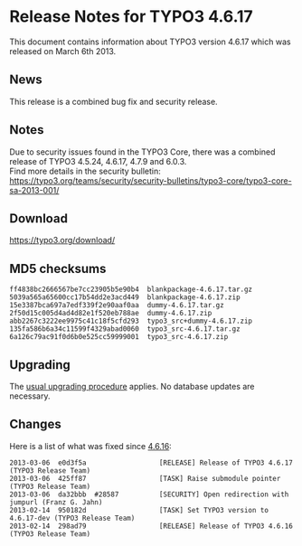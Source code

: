 Release Notes for TYPO3 4.6.17
==============================

This document contains information about TYPO3 version 4.6.17 which was
released on March 6th 2013.

News
----

This release is a combined bug fix and security release.

Notes
-----

Due to security issues found in the TYPO3 Core, there was a combined
release of TYPO3 4.5.24, 4.6.17, 4.7.9 and 6.0.3.\
Find more details in the security bulletin:
<https://typo3.org/teams/security/security-bulletins/typo3-core/typo3-core-sa-2013-001/>

Download
--------

<https://typo3.org/download/>

MD5 checksums
-------------

    ff4838bc2666567be7cc23905b5e90b4  blankpackage-4.6.17.tar.gz
    5039a565a65600cc17b54dd2e3acd449  blankpackage-4.6.17.zip
    15e3387bca697a7edf339f2e90aaf0aa  dummy-4.6.17.tar.gz
    2f50d15c005d4ad4d82e1f520eb788ae  dummy-4.6.17.zip
    abb2267c3222ee9975c41c18f5cfd293  typo3_src+dummy-4.6.17.zip
    135fa586b6a34c11599f4329abad0060  typo3_src-4.6.17.tar.gz
    6a126c79ac91f0d6b0e525cc59999001  typo3_src-4.6.17.zip

Upgrading
---------

The [usual upgrading
procedure](https://docs.typo3.org/typo3cms/InstallationGuide/) applies.
No database updates are necessary.

Changes
-------

Here is a list of what was fixed since
[4.6.16](TYPO3_4.6.16 "wikilink"):

    2013-03-06  e0d3f5a                  [RELEASE] Release of TYPO3 4.6.17 (TYPO3 Release Team)
    2013-03-06  425ff87                  [TASK] Raise submodule pointer (TYPO3 Release Team)
    2013-03-06  da32bbb  #28587          [SECURITY] Open redirection with jumpurl (Franz G. Jahn)
    2013-02-14  950182d                  [TASK] Set TYPO3 version to 4.6.17-dev (TYPO3 Release Team)
    2013-02-14  298ad79                  [RELEASE] Release of TYPO3 4.6.16 (TYPO3 Release Team)


